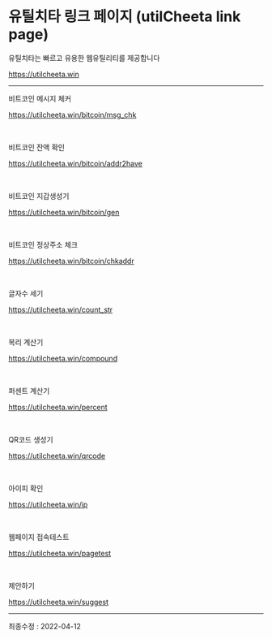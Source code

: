 # 유틸치타 링크 페이지 (utilCheeta link page)

유틸치타는 빠르고 유용한 웹유틸리티를 제공합니다

https://utilcheeta.win   



- - - 


비트코인 메시지 체커

https://utilcheeta.win/bitcoin/msg_chk  

<br />  


비트코인 잔액 확인

https://utilcheeta.win/bitcoin/addr2have

<br />

비트코인 지갑생성기

https://utilcheeta.win/bitcoin/gen

<br />


비트코인 정상주소 체크

https://utilcheeta.win/bitcoin/chkaddr

<br />


글자수 세기

https://utilcheeta.win/count_str

<br />


복리 계산기

https://utilcheeta.win/compound

<br />


퍼센트 계산기

https://utilcheeta.win/percent

<br />


QR코드 생성기

https://utilcheeta.win/qrcode

<br />


아이피 확인

https://utilcheeta.win/ip

<br />


웹페이지 접속테스트

https://utilcheeta.win/pagetest

<br />


제안하기

https://utilcheeta.win/suggest


----------------
최종수정 : 2022-04-12
